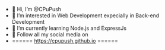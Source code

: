 - 👋 Hi, I’m @CPuPush
- 👀 I’m interested in Web Development expecially in Back-end Development
- 🌱 I’m currently learning Node.js and ExpressJs
- 👀 Follow all my social media on <br>
- ====== https://cpupush.github.io ======

<!---
CPuPush/CPuPush is a ✨ special ✨ repository because its `README.md` (this file) appears on your GitHub profile.
You can click the Preview link to take a look at your changes.
--->
